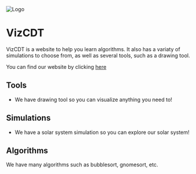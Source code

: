 <img src="https://github.com/Top-Of-Tech/VizCDT/blob/main/logo.png?raw=true" alt="Logo">

# VizCDT
VizCDT is a website to help you learn algorithms. It also has a variaty of simulations to choose from, as well as several tools, such as a drawing tool.

You can find our website by clicking [here](https://vizcdt.vercel.app)

## Tools
- We have drawing tool so you can visualize anything you need to!

## Simulations
- We have a solar system simulation so you can explore our solar system!

## Algorithms
We have many algorithms such as bubblesort, gnomesort, etc.
